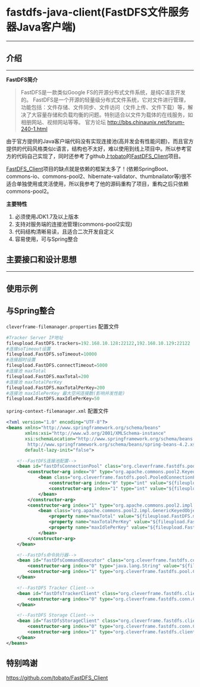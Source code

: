 # fastdfs-java-client(FastDFS文件服务器Java客户端)
---
## 介绍 ##
---
**FastDFS简介**
> FastDFS是一款类似Google FS的开源分布式文件系统，是纯C语言开发的。
FastDFS是一个开源的轻量级分布式文件系统，它对文件进行管理，功能包括：文件存储、文件同步、文件访问（文件上传、文件下载）等，解决了大容量存储和负载均衡的问题。特别适合以文件为载体的在线服务，如相册网站、视频网站等等。
官方论坛  http://bbs.chinaunix.net/forum-240-1.html

由于官方提供的Java客户端代码没有实现连接池(高并发会有性能问题)，而且官方提供的代码风格类似c语言，结构也不太好，难以使用到线上项目中。所以参考官方的代码自己实现了，同时还参考了github上[tobato][1]的[FastDFS_Client][2]项目。

[FastDFS_Client][2]项目的缺点就是依赖的框架太多了！(依赖SpringBoot、commons-io、commons-pool2、hibernate-validator、thumbnailator等)很不适合单独使用或灵活使用，所以我参考了他的源码重构了项目，重构之后只依赖commons-pool2。

**主要特性**

 1. 必须使用JDK1.7及以上版本
 2. 支持对服务端的连接池管理(commons-pool2实现)
 3. 代码结构清晰易读，且适合二次开发自定义
 4. 容易使用，可与Spring整合

## 主要接口和设计思想 ##
---


## 使用示例 ##


## 与Spring整合 ##

`cleverframe-filemanager.properties` 配置文件

``` python
#Tracker Server IP地址
fileupload.FastDFS.trackers=192.168.10.128:22122,192.168.10.129:22122
#连接soTimeout设置
fileupload.FastDFS.soTimeout=10000
#连接超时设置
fileupload.FastDFS.connectTimeout=5000
#连接池 maxTotal
fileupload.FastDFS.maxTotal=200
#连接池 maxTotalPerKey
fileupload.FastDFS.maxTotalPerKey=200
#连接池 maxIdlePerKey 最大空闲连接数(影响并发性能)
fileupload.FastDFS.maxIdlePerKey=50
```


`spring-context-filemanager.xml` 配置文件

``` xml
<?xml version="1.0" encoding="UTF-8"?>
<beans xmlns="http://www.springframework.org/schema/beans"
       xmlns:xsi="http://www.w3.org/2001/XMLSchema-instance"
       xsi:schemaLocation="http://www.springframework.org/schema/beans
		http://www.springframework.org/schema/beans/spring-beans-4.2.xsd"
       default-lazy-init="false">

    <!--FastDFS连接池配置-->
    <bean id="fastDfsConnectionPool" class="org.cleverframe.fastdfs.pool.ConnectionPool" destroy-method="close">
        <constructor-arg index="0" type="org.apache.commons.pool2.KeyedPooledObjectFactory">
            <bean class="org.cleverframe.fastdfs.pool.PooledConnectionFactory">
                <constructor-arg index="0" type="int" value="${fileupload.FastDFS.soTimeout}"/><!--soTimeout-->
                <constructor-arg index="1" type="int" value="${fileupload.FastDFS.connectTimeout}"/><!--connectTimeout-->
            </bean>
        </constructor-arg>
        <constructor-arg index="1" type="org.apache.commons.pool2.impl.GenericKeyedObjectPoolConfig">
            <bean class="org.apache.commons.pool2.impl.GenericKeyedObjectPoolConfig">
                <property name="maxTotal" value="${fileupload.FastDFS.maxTotal}"/>
                <property name="maxTotalPerKey" value="${fileupload.FastDFS.maxTotalPerKey}"/>
                <property name="maxIdlePerKey" value="${fileupload.FastDFS.maxIdlePerKey}"/>
            </bean>
        </constructor-arg>
    </bean>

    <!--FastDfs命令执行器-->
    <bean id="fastDfsCommandExecutor" class="org.cleverframe.fastdfs.conn.DefaultCommandExecutor">
        <constructor-arg index="0" type="java.lang.String" value="${fileupload.FastDFS.trackers}"/>
        <constructor-arg index="1" type="org.cleverframe.fastdfs.pool.ConnectionPool" ref="fastDfsConnectionPool"/>
    </bean>

    <!--FastDFS Tracker Client-->
    <bean id="fastDfsTrackerClient" class="org.cleverframe.fastdfs.client.DefaultTrackerClient">
        <constructor-arg index="0" type="org.cleverframe.fastdfs.conn.CommandExecutor" ref="fastDfsCommandExecutor"/>
    </bean>

    <!--FastDFS Storage Client-->
    <bean id="fastDfsStorageClient" class="org.cleverframe.fastdfs.client.DefaultStorageClient">
        <constructor-arg index="0" type="org.cleverframe.fastdfs.conn.CommandExecutor" ref="fastDfsCommandExecutor"/>
        <constructor-arg index="1" type="org.cleverframe.fastdfs.client.TrackerClient" ref="fastDfsTrackerClient"/>
    </bean>
</beans>
```




## 特别鸣谢 ##














https://github.com/tobato/FastDFS_Client


  [1]: https://github.com/tobato
  [2]: https://github.com/tobato/FastDFS_Client